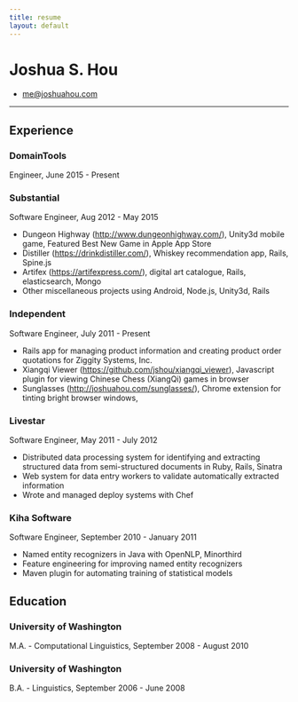 ```yaml
---
title: resume
layout: default
---
```



# Joshua S. Hou

* me@joshuahou.com

---

## Experience

### DomainTools
Engineer, June 2015 - Present

### Substantial
Software Engineer, Aug 2012 - May 2015

* Dungeon Highway (http://www.dungeonhighway.com/), Unity3d mobile game, Featured Best New Game in Apple App Store
* Distiller (https://drinkdistiller.com/), Whiskey recommendation app, Rails, Spine.js
* Artifex (https://artifexpress.com/), digital art catalogue, Rails, elasticsearch, Mongo
* Other miscellaneous projects using Android, Node.js, Unity3d, Rails

### Independent
Software Engineer, July 2011 - Present

* Rails app for managing product information and creating product order quotations for Ziggity Systems, Inc.
* Xiangqi Viewer (https://github.com/jshou/xiangqi_viewer), Javascript plugin for viewing Chinese Chess (XiangQi) games in browser
* Sunglasses (http://joshuahou.com/sunglasses/), Chrome extension for tinting bright browser windows, 

### Livestar
Software Engineer, May 2011 - July 2012

* Distributed data processing system for identifying and extracting structured data from semi-structured documents in Ruby, Rails, Sinatra
* Web system for data entry workers to validate automatically extracted information
* Wrote and managed deploy systems with Chef

### Kiha Software
Software Engineer, September 2010 - January 2011

* Named entity recognizers in Java with OpenNLP, Minorthird
* Feature engineering for improving named entity recognizers
* Maven plugin for automating training of statistical models

## Education

### University of Washington
M.A. - Computational Linguistics, September 2008 - August 2010

### University of Washington
B.A. - Linguistics, September 2006 - June 2008
